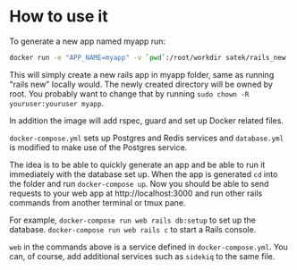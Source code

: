 # How to use it

To generate a new app named myapp run:
```sh
docker run -e "APP_NAME=myapp" -v `pwd`:/root/workdir satek/rails_new
```

This will simply create a new rails app in myapp folder, same as running "rails new" locally would. The newly created directory will be owned by root. You probably want to change that by running `sudo chown -R youruser:youruser myapp`.

In addition the image will add rspec, guard and set up Docker related files.

`docker-compose.yml` sets up Postgres and Redis services and `database.yml` is modified to make use of the Postgres service.


The idea is to be able to quickly generate an app and be able to run it immediately with the database set up.
When the app is generated `cd` into the folder and run `docker-compose up`. Now you should be able to send requests to your web app at http://localhost:3000 and run other rails commands from another terminal or tmux pane.

For example, `docker-compose run web rails db:setup` to set up the database. `docker-compose run web rails c` to start a Rails console.

`web` in the commands above is a service defined in `docker-compose.yml`. You can, of course, add additional services such as `sidekiq` to the same file.
